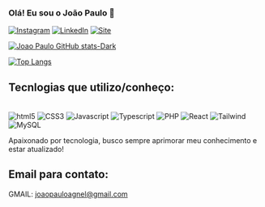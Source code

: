 ### Olá! Eu sou o João Paulo 🤙

[![Instagram](https://img.shields.io/badge/Instagram-E4405F?style=for-the-badge&logo=instagram&logoColor=white)](https://www.instagram.com/joaoagnel/)
[![LinkedIn](https://img.shields.io/badge/Linkedin-0077B5?style=for-the-badge&logo=linkedin&logoColor=white)](https://www.linkedin.com/in/jo%C3%A3o-paulo-pereira-agnel-952625179/)
[![Site](https://img.shields.io/badge/dev.to-0A0A0A?style=for-the-badge&logo=devdotto&logoColor=white)]()

[![Joao Paulo GitHub stats-Dark](https://github-readme-stats.vercel.app/api?username=JoaoPauloAgnel&show_icons=true&theme=dark#gh-dark-mode-only)](https://github.com/JoaoPauloAgnel)

[![Top Langs](https://github-readme-stats.vercel.app/api/top-langs/?username=JoaoPauloAgnel&layout=compact)](https://github.com/JoaoPauloAgnel)

## Tecnlogias que utilizo/conheço:

<div style="display: inline_block"><br/>
<img align="center" alt="html5" src="https://img.shields.io/badge/HTML5-E34F26?style=for-the-badge&logo=html5&logoColor=white">
<img align="center" alt="CSS3" src="https://img.shields.io/badge/CSS3-1572B6?style=for-the-badge&logo=css3&logoColor=white">
<img align="center" alt="Javascript" src="https://img.shields.io/badge/JavaScript-F7DF1E?style=for-the-badge&logo=javascript&logoColor=black">
<img align="center" alt="Typescript" src="https://img.shields.io/badge/TypeScript-007ACC?style=for-the-badge&logo=typescript&logoColor=white">
<img align="center" alt="PHP" src="https://img.shields.io/badge/PHP-777BB4?style=for-the-badge&logo=php&logoColor=white">
<img align="center" alt="React" src="https://img.shields.io/badge/React-20232A?style=for-the-badge&logo=react&logoColor=61DAFBe">
<img align="center" alt="Tailwind" src="https://img.shields.io/badge/Tailwind_CSS-38B2AC?style=for-the-badge&logo=tailwind-css&logoColor=white">
<img align="center" alt="MySQL" src="https://img.shields.io/badge/MySQL-005C84?style=for-the-badge&logo=mysql&logoColor=white">
</div>

Apaixonado por tecnologia, busco sempre aprimorar meu conhecimento e estar atualizado!

## Email para contato:
GMAIL: joaopauloagnel@gmail.com
